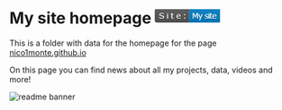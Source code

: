 # My site homepage <img alt="Site Badge" src="./data_src/sitemysite.PNG"/>

This is a folder with data for the homepage for the page [nico1monte.github.io](https://nico1monte.github.io)

On this page you can find news about all my projects, data, videos and more!

![readme banner](./banner.png)

